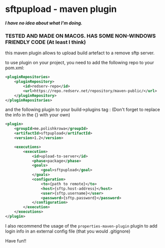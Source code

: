 # sftpupload - maven plugin
***I have no idea about what I'm doing.***

### **TESTED AND MADE ON MACOS. HAS SOME NON-WINDOWS FRIENDLY CODE (At least I think)**

this maven plugin allows to upload build artefact to a remove sftp server.

to use plugin on your project, you need to add the following repo to your pom.xml:

```xml
<pluginRepositories>
    <pluginRepository>
        <id>redserv-repo</id>
        <url>https://repo.redserv.net/repository/maven-public/</url>
    </pluginRepository>
</pluginRepositories>
```
and the following plugin to your build->plugins tag :  (Don't forget to replace the info in the  {} with your own)
```xml
<plugin>
    <groupId>me.polishkrowa</groupId>
    <artifactId>sftpupload</artifactId>
    <version>1.2</version>

    <executions>
        <execution>
            <id>upload-to-server</id>
            <phase>package</phase>
            <goals>
                <goal>sftpupload</goal>
            </goals>
            <configuration>
                <to>{path to remote}</to>
                <host>{sftp.host-address}</host>
                <user>{sftp.username}</user>
                <password>{sftp.password}</password>
            </configuration>
        </execution>
    </executions>
</plugin>
```

I also recommend the usage of the `properties-maven-plugin` plugin to add login info in an external config file (that you would .gitignore)

Have fun!!

